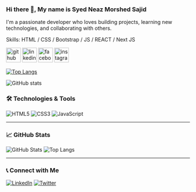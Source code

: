 ### Hi there 👋, My name is Syed Neaz Morshed Sajid

I'm a passionate developer who loves building projects, learning new technologies, and collaborating with others.

Skills: HTML / CSS / Bootstrap / JS / REACT / Next JS  

[<img src='https://cdn.jsdelivr.net/npm/simple-icons@3.0.1/icons/github.svg' alt='github' height='40'>](https://github.com/morshedsajid26)  [<img src='https://cdn.jsdelivr.net/npm/simple-icons@3.0.1/icons/linkedin.svg' alt='linkedin' height='40'>](https://www.linkedin.com/in/https://www.linkedin.com/in/neaz-morshed-sajid/)  [<img src='https://cdn.jsdelivr.net/npm/simple-icons@3.0.1/icons/facebook.svg' alt='facebook' height='40'>](https://www.facebook.com/https://www.facebook.com/snmsajid26)  [<img src='https://cdn.jsdelivr.net/npm/simple-icons@3.0.1/icons/instagram.svg' alt='instagram' height='40'>](https://www.instagram.com/https://www.instagram.com/neaz_morshed_sajid//)  

[![Top Langs](https://github-readme-stats.vercel.app/api/top-langs/?username=morshedsajid26)](https://github.com/anuraghazra/github-readme-stats)

![GitHub stats](https://github-readme-stats.vercel.app/api?username=morshedsajid26&show_icons=true&count_private=true)  




### 🛠️ Technologies & Tools

![HTML5](https://img.shields.io/badge/-HTML5-E34F26?style=flat-square&logo=html5&logoColor=white)
![CSS3](https://img.shields.io/badge/-CSS3-1572B6?style=flat-square&logo=css3)
![JavaScript](https://img.shields.io/badge/-JavaScript-F7DF1E?style=flat-square&logo=javascript&logoColor=black)

---

### 📈 GitHub Stats

![GitHub Stats](https://github-readme-stats.vercel.app/api?username=YourUsername&show_icons=true&theme=radical)
![Top Langs](https://github-readme-stats.vercel.app/api/top-langs/?username=YourUsername&layout=compact&theme=radical)

---

### 📞 Connect with Me

[![LinkedIn](https://img.shields.io/badge/LinkedIn-0077B5?style=flat-square&logo=linkedin&logoColor=white)](https://www.linkedin.com/in/YourLinkedIn)
[![Twitter](https://img.shields.io/badge/Twitter-1DA1F2?style=flat-square&logo=twitter&logoColor=white)](https://twitter.com/YourTwitter)

